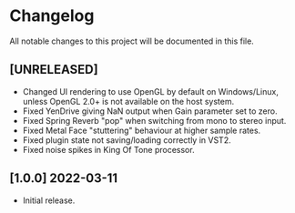 # Changelog

All notable changes to this project will be documented in this file.

## [UNRELEASED]
- Changed UI rendering to use OpenGL by default on Windows/Linux, unless OpenGL 2.0+ is not available on the host system.
- Fixed YenDrive giving NaN output when Gain parameter set to zero.
- Fixed Spring Reverb "pop" when switching from mono to stereo input.
- Fixed Metal Face "stuttering" behaviour at higher sample rates.
- Fixed plugin state not saving/loading correctly in VST2.
- Fixed noise spikes in King Of Tone processor.

## [1.0.0] 2022-03-11
- Initial release.
